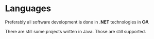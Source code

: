 # Languages

Preferably all software development is done in **.NET** technologies in **C#**.

There are still some projects written in Java. Those are still supported.
